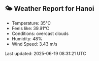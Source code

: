 <!-- WEATHER-START -->
## 🌤 Weather Report for Hanoi

- Temperature: 35°C
- Feels like: 39.91°C
- Conditions: overcast clouds
- Humidity: 48%
- Wind Speed: 3.43 m/s

Last updated: 2025-06-19 08:31:21 UTC
<!-- WEATHER-END -->
